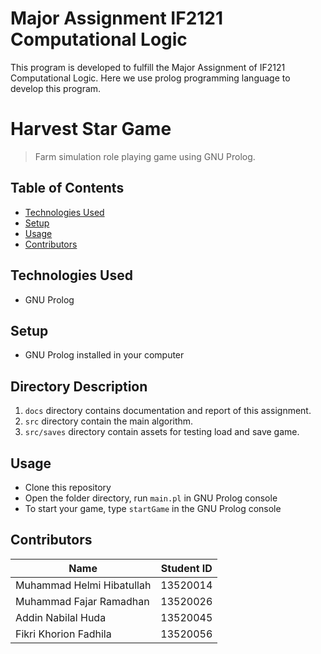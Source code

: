 
# Major Assignment IF2121 Computational Logic

This program is developed to fulfill the Major Assignment of IF2121 Computational Logic. Here we use prolog programming language to develop this program. 
# Harvest Star Game
> Farm simulation role playing game using GNU Prolog.


## Table of Contents
* [Technologies Used](#technologies-used)
* [Setup](#setup)
* [Usage](#usage)
* [Contributors](#contributors)


## Technologies Used
- GNU Prolog


## Setup
- GNU Prolog installed in your computer

## Directory Description

1. ```docs``` directory contains documentation and report of this assignment.
2. ```src``` directory contain the main algorithm.
3. ```src/saves``` directory contain assets for testing load and save game.

## Usage
- Clone this repository
- Open the folder directory, run `main.pl` in GNU Prolog console
- To start your game, type `startGame` in the GNU Prolog console

## Contributors
Name | Student ID
--- | ---
Muhammad Helmi Hibatullah | 13520014
Muhammad Fajar Ramadhan | 13520026
Addin Nabilal Huda | 13520045
Fikri Khorion Fadhila | 13520056


